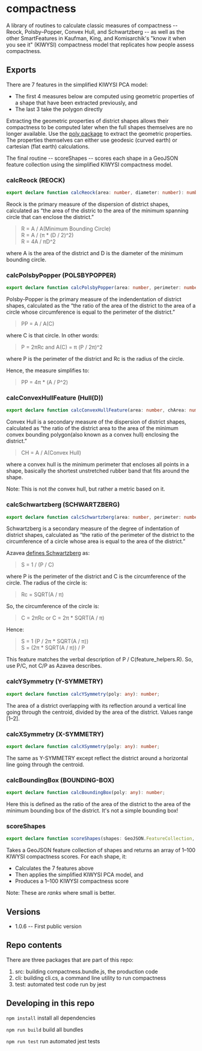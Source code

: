 # compactness

A library of routines to calculate classic measures of compactness -- Reock,
Polsby–Popper, Convex Hull, and Schwartzberg -- as well as the other SmartFeatures in Kaufman,
King, and Komisarchik's "know it when you see it" (KIWYSI) compactness model that
replicates how people assess compactness.

## Exports

There are 7 features in the simplified KIWYSI PCA model:

* The first 4 measures below are computed using geometric properties of a shape that have been extracted previously, and
* The last 3 take the polygon directly

Extracting the geometric properties of district shapes allows their compactness
to be computed later when the full shapes themselves are no longer available.
Use the [poly package](https://www.npmjs.com/package/@dra2020/poly) to extract the geometric properties.
The properties themselves can either use geodesic (curved earth) or cartesian (flat earth) calculations.

The final routine -- scoreShapes -- scores each shape in a GeoJSON feature collection
using the simplified KIWYSI compactness model.

### calcReock (REOCK)

``` TypeScript
export declare function calcReock(area: number, diameter: number): number;
```

Reock is the primary measure of the dispersion of district
shapes, calculated as “the area of the distric to the area of the minimum spanning
circle that can enclose the district.”

> R = A / A(Minimum Bounding Circle)  
> R = A / (π * (D / 2)^2)  
> R = 4A / πD^2

where A is the area of the district and D is the diameter of the minimum bounding circle.

### calcPolsbyPopper (POLSBYPOPPER)

``` TypeScript
export declare function calcPolsbyPopper(area: number, perimeter: number): number;
```

Polsby-Popper is the primary measure of the indendentation
of district shapes, calculated as the “the ratio of the area of the district to 
the area of a circle whose circumference is equal to the perimeter of the district.”

> PP = A / A(C)

where C is that circle. In other words:

> P = 2πRc and A(C) = π (P / 2π)^2

where P is the perimeter of the district and Rc is the radius of the circle.

Hence, the measure simplifies to:

> PP = 4π * (A / P^2)

### calcConvexHullFeature (Hull(D))

``` TypeScript
export declare function calcConvexHullFeature(area: number, chArea: number): number;
```

Convex Hull is a secondary measure of the dispersion of
district shapes, calculated as “the ratio of the district area to the area of
the minimum convex bounding polygon(also known as a convex hull) enclosing the
district.”

> CH = A / A(Convex Hull)

where a convex hull is the minimum perimeter that encloses all points in a shape, basically the shortest
unstretched rubber band that fits around the shape.

Note: This is not *the* convex hull, but rather a metric based on it.

### calcSchwartzberg (SCHWARTZBERG)

``` TypeScript
export declare function calcSchwartzberg(area: number, perimeter: number): number;
```

Schwartzberg is a secondary measure of the degree of
indentation of district shapes, calculated as “the ratio of the perimeter of the
district to the circumference of a circle whose area is equal to the area of the
district.”

Azavea [defines Schwartzberg](https://www.azavea.com/blog/2016/07/11/measuring-district-compactness-postgis/) as:

> S = 1 / (P / C)

where P is the perimeter of the district and C is the circumference of the circle. The radius of the circle is:

> Rc = SQRT(A / π)

So, the circumference of the circle is:

> C = 2πRc or C = 2π * SQRT(A / π)

Hence:

> S = 1 (P / 2π \* SQRT(A / π))  
> S = (2π \* SQRT(A / π)) / P

This feature matches the verbal description of P / C(feature_helpers.R).
So, use P/C, not C/P as Azavea describes.

### calcYSymmetry (Y-SYMMETRY)

``` TypeScript
export declare function calcYSymmetry(poly: any): number;
```

The area of a district overlapping with its
reflection around a vertical line going through the centroid, divided by
the area of the district. Values range [1–2].

### calcXSymmetry (X-SYMMETRY)

``` TypeScript
export declare function calcXSymmetry(poly: any): number;
```

The same as Y-SYMMETRY except reflect the district
around a horizontal line going through the centroid.

### calcBoundingBox (BOUNDING-BOX)

``` TypeScript
export declare function calcBoundingBox(poly: any): number;
```

Here this is defined as the ratio of the area of the
district to the area of the minimum bounding box of the district. It's not a
simple bounding box!

### scoreShapes

``` TypeScript
export declare function scoreShapes(shapes: GeoJSON.FeatureCollection, options?: Poly.PolyOptions): number[];
```

Takes a GeoJSON feature collection of shapes and returns an array of 1–100 KIWYSI compactness scores.
For each shape, it:

* Calculates the 7 features above
* Then applies the simplified KIWYSI PCA model, and
* Produces a 1–100 KIWYSI compactness score

Note: These are *ranks* where small is better.

## Versions

* 1.0.6 -- First public version

## Repo contents

There are three packages that are part of this repo:

1. src: building compactness.bundle.js, the production code
2. cli: building cli.cs, a command line utility to run compactness
3. test: automated test code run by jest

## Developing in this repo

```npm install``` install all dependencies

```npm run build``` build all bundles

```npm run test``` run automated jest tests
